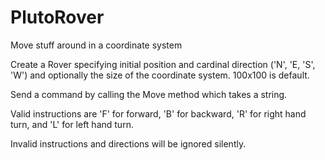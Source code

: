 # PlutoRover
Move stuff around in a coordinate system

Create a Rover specifying initial position and cardinal direction ('N', 'E, 'S', 'W') and optionally the size of the coordinate system. 
100x100 is default.

Send a command by calling the Move method which takes a string. 

Valid instructions are 'F' for forward, 'B' for backward, 'R' for right hand turn, and 'L' for left hand turn. 

Invalid instructions and directions will be ignored silently. 
